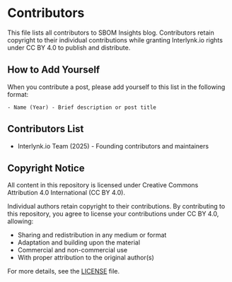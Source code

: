 # Contributors

This file lists all contributors to SBOM Insights blog. Contributors retain copyright to their individual contributions while granting Interlynk.io rights under CC BY 4.0 to publish and distribute.

## How to Add Yourself

When you contribute a post, please add yourself to this list in the following format:
```
- Name (Year) - Brief description or post title
```

## Contributors List

<!-- Add contributors below this line in alphabetical order by last name -->

- Interlynk.io Team (2025) - Founding contributors and maintainers

<!-- 
Example entries:
- Jane Doe (2025) - "Understanding CycloneDX Format" post
- John Smith (2025) - Multiple posts on SBOM generation tools
- Alice Johnson (2025) - Container security and SBOM series
-->

## Copyright Notice

All content in this repository is licensed under Creative Commons Attribution 4.0 International (CC BY 4.0).

Individual authors retain copyright to their contributions. By contributing to this repository, you agree to license your contributions under CC BY 4.0, allowing:
- Sharing and redistribution in any medium or format
- Adaptation and building upon the material
- Commercial and non-commercial use
- With proper attribution to the original author(s)

For more details, see the [LICENSE](LICENSE) file.
